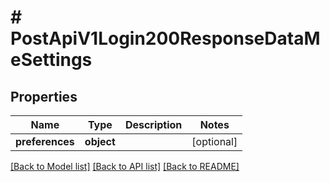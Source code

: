 # # PostApiV1Login200ResponseDataMeSettings

## Properties

Name | Type | Description | Notes
------------ | ------------- | ------------- | -------------
**preferences** | **object** |  | [optional]

[[Back to Model list]](../../README.md#models) [[Back to API list]](../../README.md#endpoints) [[Back to README]](../../README.md)
